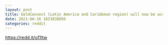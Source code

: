 ```yaml
--- 
layout: post 
title: GoldConnect (Latin America and Caribbean region) will now be accepting cryptocurrency payments 
date: 2021-06-16 1623838856 
categories: reddit 
--- 
```

https://redd.it/o11ltw